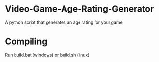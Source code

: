 # Video-Game-Age-Rating-Generator

A python script that generates an age rating for your game

# Compiling

Run build.bat (windows) or build.sh (linux)
